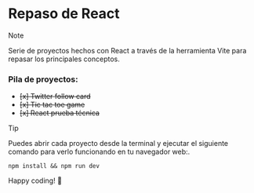 # Repaso de React

> [!NOTE]
> Serie de proyectos hechos con React a través de la herramienta Vite para repasar los principales conceptos.

### Pila de proyectos:

- ~~[x] Twitter follow card~~
- ~~[x] Tic tac toe game~~
- ~~[x] React prueba técnica~~

> [!TIP]
> Puedes abrir cada proyecto desde la terminal y ejecutar el siguiente comando para verlo funcionando en tu navegador web:.

```
npm install && npm run dev
```

Happy coding! :rocket:
